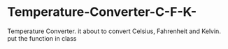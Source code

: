 # Temperature-Converter-C-F-K-
Temperature Converter. it about to convert Celsius, Fahrenheit and Kelvin. put the function in class 
